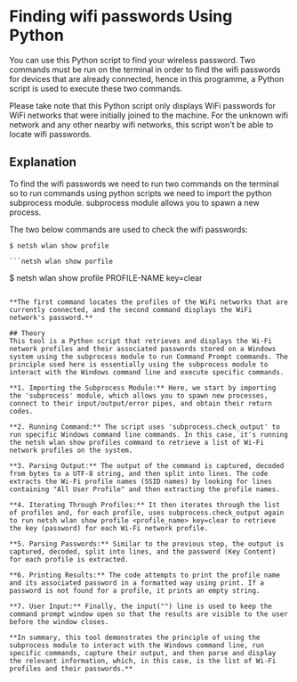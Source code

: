 # Finding wifi passwords Using Python
You can use this Python script to find your wireless password. Two commands must be run on the terminal in order to find the wifi passwords for devices that are already connected, hence in this programme, a Python script is used to execute these two commands. 

Please take note that this Python script only displays WiFi passwords for WiFi networks that were initially joined to the machine. For the unknown wifi network and any other nearby wifi networks, this script won't be able to locate wifi passwords.

## Explanation

To find the wifi passwords we need to run two commands on the terminal so to run commands using python scripts we need to import the python subprocess module. subprocess module allows you to spawn a new process. 

The two below commands are used to check the wifi passwords: 
```
$ netsh wlan show profile

```netsh wlan show porfile

```
$ netsh wlan show profile PROFILE-NAME key=clear

```

**The first command locates the profiles of the WiFi networks that are currently connected, and the second command displays the WiFi network's password.**

## Theory
This tool is a Python script that retrieves and displays the Wi-Fi network profiles and their associated passwords stored on a Windows system using the subprocess module to run Command Prompt commands. The principle used here is essentially using the subprocess module to interact with the Windows command line and execute specific commands.

**1. Importing the Subprocess Module:** Here, we start by importing the 'subprocess' module, which allows you to spawn new processes, connect to their input/output/error pipes, and obtain their return codes.

**2. Running Command:** The script uses 'subprocess.check_output' to run specific Windows command line commands. In this case, it's running the netsh wlan show profiles command to retrieve a list of Wi-Fi network profiles on the system.

**3. Parsing Output:** The output of the command is captured, decoded from bytes to a UTF-8 string, and then split into lines. The code extracts the Wi-Fi profile names (SSID names) by looking for lines containing "All User Profile" and then extracting the profile names.

**4. Iterating Through Profiles:** It then iterates through the list of profiles and, for each profile, uses subprocess.check_output again to run netsh wlan show profile <profile_name> key=clear to retrieve the key (password) for each Wi-Fi network profile.

**5. Parsing Passwords:** Similar to the previous step, the output is captured, decoded, split into lines, and the password (Key Content) for each profile is extracted.

**6. Printing Results:** The code attempts to print the profile name and its associated password in a formatted way using print. If a password is not found for a profile, it prints an empty string.

**7. User Input:** Finally, the input("") line is used to keep the command prompt window open so that the results are visible to the user before the window closes.

**In summary, this tool demonstrates the principle of using the subprocess module to interact with the Windows command line, run specific commands, capture their output, and then parse and display the relevant information, which, in this case, is the list of Wi-Fi profiles and their passwords.** 

